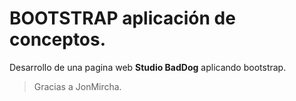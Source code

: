 # BOOTSTRAP aplicación de conceptos.

Desarrollo de una pagina web **Studio BadDog** aplicando bootstrap.

> Gracias a JonMircha.
